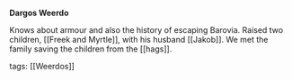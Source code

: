 **Dargos Weerdo**

Knows about armour and also the history of escaping Barovia. Raised two children, [[Freek and Myrtle]], with his husband [[Jakob]]. We met the family saving the children from the [[hags]].

tags: [[Weerdos]]